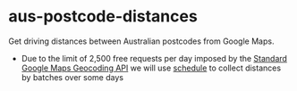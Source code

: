 # aus-postcode-distances
Get driving distances between Australian postcodes from Google Maps.
- Due to the limit of 2,500 free requests per day imposed by the [Standard Google Maps Geocoding API](https://developers.google.com/maps/documentation/geocoding/usage-limits) we will use [schedule](https://github.com/dbader/schedule) to collect distances by batches over some days
